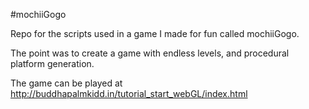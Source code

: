 #mochiiGogo

Repo for the scripts used in a game I made for fun called mochiiGogo.

The point was to create a game with endless levels, and procedural platform generation.

The game can be played at http://buddhapalmkidd.in/tutorial_start_webGL/index.html
